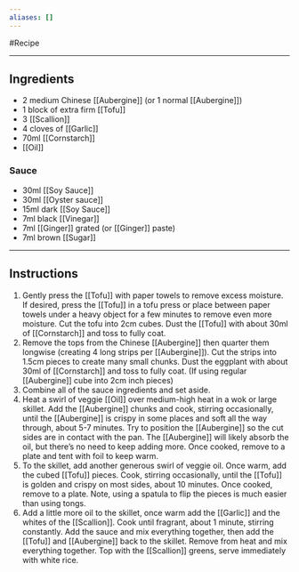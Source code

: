 ```yaml
---
aliases: []
---
```

#Recipe


----
## Ingredients
- 2 medium Chinese [[Aubergine]] (or 1 normal [[Aubergine]])
- 1 block of extra firm [[Tofu]]
- 3 [[Scallion]]
- 4 cloves of [[Garlic]]
- 70ml [[Cornstarch]]
- [[Oil]]

### Sauce
- 30ml [[Soy Sauce]]
- 30ml [[Oyster sauce]]
- 15ml dark [[Soy Sauce]]
- 7ml black [[Vinegar]]
- 7ml [[Ginger]] grated (or [[Ginger]] paste)
- 7ml brown [[Sugar]]

----
## Instructions
1. Gently press the [[Tofu]] with paper towels to remove excess moisture. If desired, press the [[Tofu]] in a tofu press or place between paper towels under a heavy object for a few minutes to remove even more moisture. Cut the tofu into 2cm cubes. Dust the [[Tofu]] with about 30ml of [[Cornstarch]] and toss to fully coat.
2. Remove the tops from the Chinese [[Aubergine]] then quarter them longwise (creating 4 long strips per [[Aubergine]]). Cut the strips into 1.5cm pieces to create many small chunks. Dust the eggplant with about 30ml of [[Cornstarch]] and toss to fully coat. (If using regular [[Aubergine]] cube into 2cm inch pieces)
3. Combine all of the sauce ingredients and set aside.
4. Heat a swirl of veggie [[Oil]] over medium-high heat in a wok or large skillet. Add the [[Aubergine]] chunks and cook, stirring occasionally, until the [[Aubergine]] is crispy in some places and soft all the way through, about 5-7 minutes. Try to position the [[Aubergine]] so the cut sides are in contact with the pan. The [[Aubergine]] will likely absorb the oil, but there’s no need to keep adding more. Once cooked, remove to a plate and tent with foil to keep warm.
5. To the skillet, add another generous swirl of veggie oil. Once warm, add the cubed [[Tofu]] pieces. Cook, stirring occasionally, until the [[Tofu]] is golden and crispy on most sides, about 10 minutes. Once cooked, remove to a plate. Note, using a spatula to flip the pieces is much easier than using tongs.
6. Add a little more oil to the skillet, once warm add the [[Garlic]] and the whites of the [[Scallion]]. Cook until fragrant, about 1 minute, stirring constantly. Add the sauce and mix everything together, then add the [[Tofu]] and [[Aubergine]] back to the skillet. Remove from heat and mix everything together. Top with the [[Scallion]] greens, serve immediately with white rice.